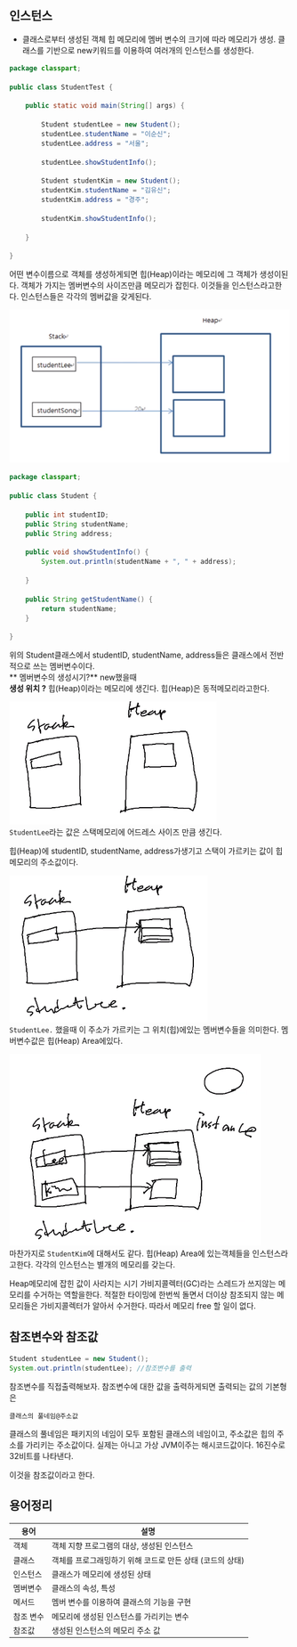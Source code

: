 ## 인스턴스
- 클래스로부터 생성된 객체 힙 메모리에 멤버 변수의 크기에 따라 메모리가 생성.
클래스를 기반으로 new키워드를 이용하여 여러개의 인스턴스를 생성한다.


```java
package classpart;

public class StudentTest {

	public static void main(String[] args) {

		Student studentLee = new Student();
		studentLee.studentName = "이순신";
		studentLee.address = "서울";

		studentLee.showStudentInfo();

		Student studentKim = new Student();
		studentKim.studentName = "김유신";
		studentKim.address = "경주";

		studentKim.showStudentInfo();

	}

}

```
어떤 변수이름으로 객체를 생성하게되면 힙(Heap)이라는 메모리에 그 객체가 생성이된다. 객체가 가지는 멤버변수의 사이즈만큼 메모리가 잡힌다. 
이것들을 인스턴스라고한다. 인스턴스들은 각각의 멤버값을 갖게된다.

![Alt text](https://github.com/goheeji/goheeji.github.io/blob/master/assets/images/java/Instance%26HeapMemory/1.png)

```java
package classpart;

public class Student {

	public int studentID;
	public String studentName;
	public String address;

	public void showStudentInfo() {
		System.out.println(studentName + ", " + address);

	}

	public String getStudentName() {
		return studentName;
	}

}

```
위의 Student클래스에서 studentID, studentName, address들은 클래스에서 전반적으로 쓰는 멤버변수이다. <br>
** 멤버변수의 생성시기?**  new했을때<br> 
**생성 위치 ?** 힙(Heap)이라는 메모리에 생긴다.
힙(Heap)은 동적메모리라고한다.

![Alt text](https://github.com/goheeji/goheeji.github.io/blob/master/assets/images/java/Instance%26HeapMemory/2.png)<br>
`StudentLee`라는 값은 스택메모리에 어드레스 사이즈 만큼 생긴다.

힙(Heap)에  studentID, studentName, address가생기고
스택이 가르키는 값이 힙메모리의 주소값이다.

![Alt text](https://github.com/goheeji/goheeji.github.io/blob/master/assets/images/java/Instance%26HeapMemory/3.png)<br>
`StudentLee.` 했을때 이 주소가 가르키는 그 위치(힙)에있는 멤버변수들을 의미한다. 멤버변수값은 힙(Heap) Area에있다.

![Alt text](https://github.com/goheeji/goheeji.github.io/blob/master/assets/images/java/Instance%26HeapMemory/4.png)<br>
마찬가지로 `StudentKim`에 대해서도 같다.
힙(Heap) Area에 있는객체들을 인스턴스라고한다.
각각의 인스턴스는 별개의 메모리를 갖는다.

Heap메모리에 잡힌 값이 사라지는 시기
가비지콜렉터(GC)라는 스레드가 쓰지않는 메모리를 수거하는 역할을한다. 
적절한 타이밍에 한번씩 돌면서 더이상 참조되지 않는 메모리들은 가비지콜렉터가 알아서 수거한다. 따라서 메모리 free 할 일이 없다.

## 참조변수와 참조값
```java
Student studentLee = new Student();
System.out.println(studentLee); //참조변수를 출력

```
참조변수를 직접출력해보자.
참조변수에 대한 값을 출력하게되면 출력되는 값의 기본형은 

```
클래스의 풀네임@주소값
```
클래스의 풀네임은 패키지의 네임이 모두 포함된 클래스의 네임이고, 주소값은 힙의 주소를 가리키는 주소값이다. 실제는 아니고 가상 JVM이주는 해시코드값이다. 16진수로 32비트를 나타낸다.

이것을 참조값이라고 한다.

## 용어정리

용어 | 설명
---|---
객체 | 객체 지향 프로그램의 대상, 생성된 인스턴스
클래스 | 객체를 프로그래밍하기 위해 코드로 만든 상태 (코드의 상태)
인스턴스 | 클래스가 메모리에 생성된 상태
멤버변수 | 클래스의 속성, 특성
메서드 | 멤버 변수를 이용하여 클래스의 기능을 구현
참조 변수 | 메모리에 생성된 인스턴스를 가리키는 변수
참조값 | 생성된 인스턴스의 메모리 주소 값

